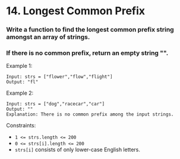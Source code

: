 # 14. Longest Common Prefix
### Write a function to find the longest common prefix string amongst an array of strings.
### If there is no common prefix, return an empty string "".



Example 1:
```
Input: strs = ["flower","flow","flight"]
Output: "fl"
```

Example 2:
```
Input: strs = ["dog","racecar","car"]
Output: ""
Explanation: There is no common prefix among the input strings.
```

Constraints:

* `1 <= strs.length <= 200`
* `0 <= strs[i].length <= 200`
* `strs[i]` consists of only lower-case English letters.